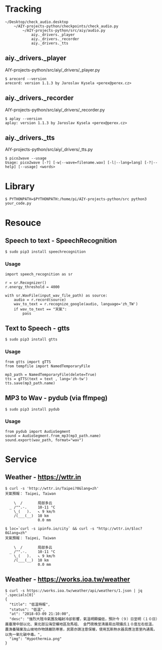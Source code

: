# Tracking #

```
~/Desktop/check_audio.desktop
	~/AIY-projects-python/checkpoints/check_audio.py
		~/AIY-projects-python/src/aiy/audio.py
			aiy._drivers._player
			aiy._drivers._recorder
			aiy._drivers._tts
```

## aiy._drivers._player ##

AIY-projects-python/src/aiy/_drivers/_player.py

```
$ arecord --version
arecord: version 1.1.3 by Jaroslav Kysela <perex@perex.cz>
```

## aiy._drivers._recorder ##

AIY-projects-python/src/aiy/_drivers/_recorder.py

```
$ aplay --version
aplay: version 1.1.3 by Jaroslav Kysela <perex@perex.cz>
```

## aiy._drivers._tts ##

AIY-projects-python/src/aiy/_drivers/_tts.py

```
$ pico2wave --usage
Usage: pico2wave [-?] [-w|--wave=filename.wav] [-l|--lang=lang] [-?|--help] [--usage] <words>
```

# Library #

```
$ PYTHONPATH=$PYTHONPATH:/home/pi/AIY-projects-python/src python3 your_code.py
```

# Resouce #

## Speech to text - SpeechRecognition ##

```
$ sudo pip3 install speechrecognition
```

### Usage ###

```
import speech_recognition as sr

r = sr.Recognizer()
r.energy_threshold = 4000

with sr.WavFile(input_wav_file_path) as source:
	audio = r.record(source)
	wav_to_text = r.recognize_google(audio, language='zh_TW')
	if wav_to_text == "天氣":
		pass
```

## Text to Speech - gtts ##

```
$ sudo pip3 install gtts
```

### Usage ###

```
from gtts import gTTS
from tempfile import NamedTemporaryFile

mp3_path = NamedTemporaryFile(delete=True)
tts = gTTS(text = text , lang='zh-tw')
tts.save(mp3_path.name)
```

## MP3 to Wav - pydub (via ffmpeg) ##

```
$ sudo pip3 install pydub
```

### Usage ###

```
from pydub import AudioSegment
sound = AudioSegment.from_mp3(mp3_path.name)
sound.export(wav_path, format="wav")
```

# Service #

## Weather - https://wttr.in ##

```
$ curl -s 'http://wttr.in/Taipei?0&lang=zh'
天氣預報： Taipei, Taiwan

    \  /       局部多云
  _ /"".-.     10-11 °C
    \_(   ).   ↖ 9 km/h
    /(___(__)  10 km
               0.0 mm

$ loc=`curl -s ipinfo.io/city` && curl -s "http://wttr.in/$loc?0&lang=zh"
天氣預報： Taipei, Taiwan

    \  /       局部多云
  _ /"".-.     10-11 °C
    \_(   ).   ↖ 9 km/h
    /(___(__)  10 km
               0.0 mm
```

## Weather - https://works.ioa.tw/weather ##

```
$ curl -s https://works.ioa.tw/weather/api/weathers/1.json | jq '.specials[0]'
{
  "title": "低溫特報",
  "status": "低溫",
  "at": "2018-03-09 21:10:00",
  "desc": "強烈大陸冷氣團及輻射冷卻影響，氣溫明顯偏低，預計今（９）日至明（１０日）晨臺灣中部以北、東北部沿海空曠地區及馬祖、 金門夜晚至清晨易出現攝氏１０度左右低溫，農漁養殖業及山坡地作物請嚴防寒害，民眾亦請注意保暖，使用瓦斯熱水器具應注意室內通風，以免一氧化碳中毒。",
  "img": "Hypothermia.png"
}
```
